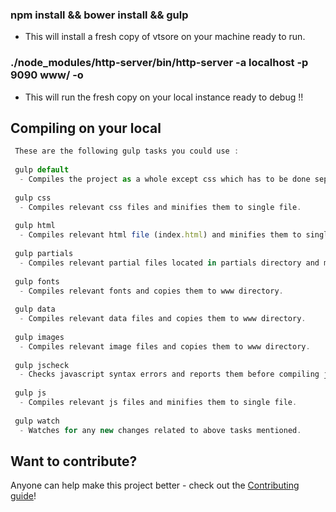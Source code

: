  ### npm install && bower install && gulp 
  - This will install a fresh copy of vtsore on your machine ready to run.
  
 ### ./node_modules/http-server/bin/http-server -a localhost -p 9090 www/ -o
 - This will run the fresh copy on your local instance ready to debug !!

## Compiling on your local

```js
 These are the following gulp tasks you could use :
 
 gulp default
  - Compiles the project as a whole except css which has to be done seperately.
  
 gulp css  
  - Compiles relevant css files and minifies them to single file.
  
 gulp html
  - Compiles relevant html file (index.html) and minifies them to single file.
  
 gulp partials
  - Compiles relevant partial files located in partials directory and minifies them to single file.
  
 gulp fonts
  - Compiles relevant fonts and copies them to www directory.
  
 gulp data
  - Compiles relevant data files and copies them to www directory.
  
 gulp images
  - Compiles relevant image files and copies them to www directory.
  
 gulp jscheck
  - Checks javascript syntax errors and reports them before compiling javascript files.
  
 gulp js
  - Compiles relevant js files and minifies them to single file.
  
 gulp watch
  - Watches for any new changes related to above tasks mentioned.
```


## Want to contribute?

Anyone can help make this project better - check out the [Contributing guide](/CONTRIBUTING.md)!
